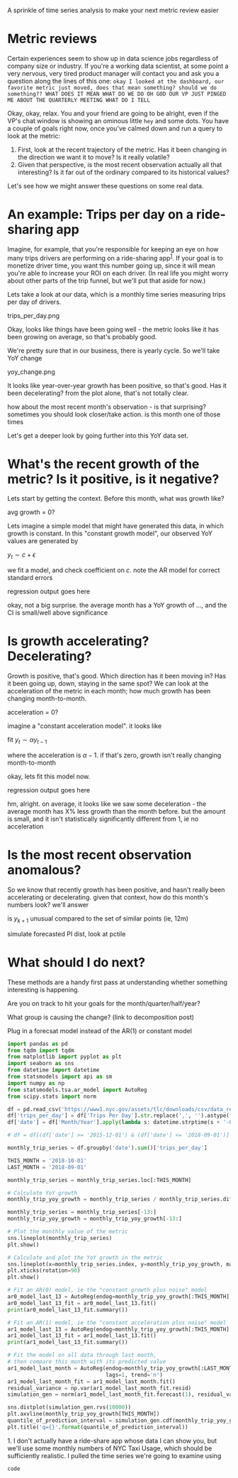 A sprinkle of time series analysis to make your next metric review easier

# Metric reviews

Certain experiences seem to show up in data science jobs regardless of company size or industry. If you're a working data scientist, at some point a very nervous, very tired product manager will contact you and ask you a question along the lines of this one: `okay I looked at the dashboard, our favorite metric just moved, does that mean something? should we do something?? WHAT DOES IT MEAN WHAT DO WE DO OH GOD OUR VP JUST PINGED ME ABOUT THE QUARTERLY MEETING WHAT DO I TELL`

Okay, okay, relax. You and your friend are going to be alright, even if the VP's chat window is showing an ominous little `hey` and some dots. You have a couple of goals right now, once you've calmed down and run a query to look at the metric:
1. First, look at the recent trajectory of the metric. Has it been changing in the direction we want it to move? Is it really volatile?
2. Given that perspective, is the most recent observation actually all that interesting? Is it far out of the ordinary compared to its historical values?

Let's see how we might answer these questions on some real data. 

# An example: Trips per day on a ride-sharing app

Imagine, for example, that you're responsible for keeping an eye on how many trips drivers are performing on a ride-sharing app<sup>[1](#foot1)</sup>. If your goal is to monetize driver time, you want this number going up, since it will mean you're able to increase your ROI on each driver. (In real life you might worry about other parts of the trip funnel, but we'll put that aside for now.)

Lets take a look at our data, which is a monthly time series measuring trips per day of drivers. 

trips_per_day.png

Okay, looks like things have been going well - the metric looks like it has been growing on average, so that's probably good.

We're pretty sure that in our business, there is yearly cycle. So we'll take YoY change

yoy_change.png

It looks like year-over-year growth has been positive, so that's good. Has it been decelerating? from the plot alone, that's not totally clear.

how about the most recent month's observation - is that surprising? sometimes you should look closer/take action. is this month one of those times

Let's get a deeper look by going further into this YoY data set.

# What's the recent growth of the metric? Is it positive, is it negative?

Lets start by getting the context. Before this month, what was growth like?

avg growth = 0?

Lets imagine a simple model that might have generated this data, in which growth is constant. In this "constant growth model", our observed YoY values are generated by

$y_t \sim c + \epsilon$

we fit a model, and check coefficient on $c$. note the AR model for correct standard errors

regression output goes here

okay, not a big surprise. the average month has a YoY growth of ..., and the CI is small/well above significance

# Is growth accelerating? Decelerating?

Growth is positive, that's good. Which direction has it been moving in? Has it been going up, down, staying in the same spot? We can look at the acceleration of the metric in each month; how much growth has been changing month-to-month.

acceleration = 0?

imagine a "constant acceleration model". it looks like

fit $y_t \sim \alpha y_{t-1}$

where the acceleration is $\alpha - 1$. if that's zero, growth isn't really changing month-to-month

okay, lets fit this model now. 

regression output goes here

hm, alright. on average, it looks like we saw some deceleration - the average month has X% less growth than the month before. but the amount is small, and it isn't statistically significantly different from 1, ie no acceleration

# Is the most recent observation anomalous?

So we know that recently growth has been positive, and hasn't really been accelerating or decelerating. given that context, how do this month's numbers look? we'll answer

is $y_{k+1}$ unusual compared to the set of similar points (ie, 12m)

simulate forecasted PI dist, look at pctile

# What should I do next?

These methods are a handy first pass at understanding whether something interesting is happening.

Are you on track to hit your goals for the month/quarter/half/year?

What group is causing the change? (link to decomposition post)

Plug in a forecsat model instead of the AR(1) or constant model

```python
import pandas as pd
from tqdm import tqdm
from matplotlib import pyplot as plt
import seaborn as sns
from datetime import datetime
from statsmodels import api as sm
import numpy as np
from statsmodels.tsa.ar_model import AutoReg
from scipy.stats import norm

df = pd.read_csv('https://www1.nyc.gov/assets/tlc/downloads/csv/data_reports_monthly.csv')
df['trips_per_day'] = df['Trips Per Day'].str.replace(',', '').astype(float)
df['date'] = df['Month/Year'].apply(lambda s: datetime.strptime(s + '-01', '%Y-%m-%d'))

# df = df[(df['date'] >= '2015-12-01') & (df['date'] <= '2018-09-01')]

monthly_trip_series = df.groupby('date').sum()['trips_per_day']

THIS_MONTH = '2018-10-01'
LAST_MONTH = '2018-09-01'

monthly_trip_series = monthly_trip_series.loc[:THIS_MONTH]

# Calculate YoY growth
monthly_trip_yoy_growth = monthly_trip_series / monthly_trip_series.diff(12)

monthly_trip_series = monthly_trip_series[-13:]
monthly_trip_yoy_growth = monthly_trip_yoy_growth[-13:]

# Plot the monthly value of the metric
sns.lineplot(monthly_trip_series)
plt.show()

# Calculate and plot the YoY growth in the metric
sns.lineplot(x=monthly_trip_series.index, y=monthly_trip_yoy_growth, marker='o')
plt.xticks(rotation=90)
plt.show()

# Fit an AR(0) model, ie the "constant growth plus noise" model
ar0_model_last_13 = AutoReg(endog=monthly_trip_yoy_growth[:THIS_MONTH], lags=0, trend='c')
ar0_model_last_13_fit = ar0_model_last_13.fit()
print(ar0_model_last_13_fit.summary())

# Fit an AR(1) model, ie the "constant acceleration plus noise" model
ar1_model_last_13 = AutoReg(endog=monthly_trip_yoy_growth[:THIS_MONTH], lags=1, trend='n')
ar1_model_last_13_fit = ar1_model_last_13.fit()
print(ar1_model_last_13_fit.summary())

# Fit the model on all data through last month, 
# then compare this month with its predicted value
ar1_model_last_month = AutoReg(endog=monthly_trip_yoy_growth[:LAST_MONTH], 
                               lags=1, trend='n')
ar1_model_last_month_fit = ar1_model_last_month.fit()
residual_variance = np.var(ar1_model_last_month_fit.resid)
simulation_gen = norm(ar1_model_last_month_fit.forecast(1), residual_variance)

sns.distplot(simulation_gen.rvs(10000))
plt.axvline(monthly_trip_yoy_growth[THIS_MONTH])
quantile_of_prediction_interval = simulation_gen.cdf(monthly_trip_yoy_growth[THIS_MONTH])
plt.title('q={}'.format(quantile_of_prediction_interval))
```



<a name="foot1">1.</a> I don't actually have a ride-share app whose data I can show you, but we'll use some monthly numbers of NYC Taxi Usage, which should be sufficiently realistic. I pulled the time series we're going to examine using

`code`
